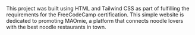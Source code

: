 This project was built using HTML and Tailwind CSS as part of fulfilling the requirements for the FreeCodeCamp certification. This simple website is dedicated to promoting MAOmie, a platform that connects noodle lovers with the best noodle restaurants in town.
